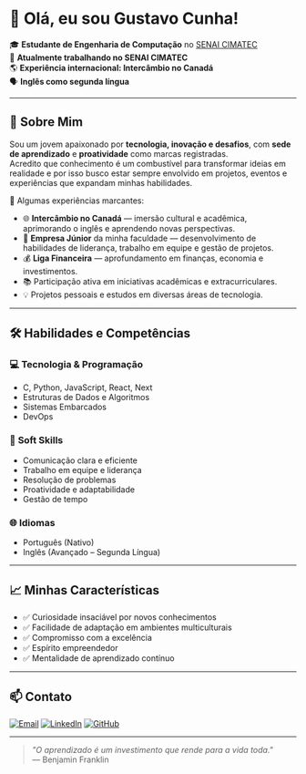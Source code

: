 # 👋 Olá, eu sou Gustavo Cunha!

🎓 **Estudante de Engenharia de Computação** no [SENAI CIMATEC](https://www.senaicimatec.com.br)  
💼 **Atualmente trabalhando no SENAI CIMATEC**  
🌎 **Experiência internacional: Intercâmbio no Canadá**  
🗣️ **Inglês como segunda língua**  

---

## 🚀 Sobre Mim

Sou um jovem apaixonado por **tecnologia, inovação e desafios**, com **sede de aprendizado** e **proatividade** como marcas registradas.  
Acredito que conhecimento é um combustível para transformar ideias em realidade e por isso busco estar sempre envolvido em projetos, eventos e experiências que expandam minhas habilidades.

🎯 Algumas experiências marcantes:
- 🌐 **Intercâmbio no Canadá** — imersão cultural e acadêmica, aprimorando o inglês e aprendendo novas perspectivas.
- 🤝 **Empresa Júnior** da minha faculdade — desenvolvimento de habilidades de liderança, trabalho em equipe e gestão de projetos.
- 💰 **Liga Financeira** — aprofundamento em finanças, economia e investimentos.
- 📚 Participação ativa em iniciativas acadêmicas e extracurriculares.
- 💡 Projetos pessoais e estudos em diversas áreas de tecnologia.

---

## 🛠️ Habilidades e Competências

### 💻 **Tecnologia & Programação**
- C, Python, JavaScript, React, Next
- Estruturas de Dados e Algoritmos
- Sistemas Embarcados
- DevOps

### 🌟 **Soft Skills**
- Comunicação clara e eficiente
- Trabalho em equipe e liderança
- Resolução de problemas
- Proatividade e adaptabilidade
- Gestão de tempo

### 🌐 **Idiomas**
- Português (Nativo)
- Inglês (Avançado – Segunda Língua)

---

## 📈 Minhas Características

- ✅ Curiosidade insaciável por novos conhecimentos  
- ✅ Facilidade de adaptação em ambientes multiculturais  
- ✅ Compromisso com a excelência  
- ✅ Espírito empreendedor  
- ✅ Mentalidade de aprendizado contínuo  

---

## 📫 Contato

[![Email](https://img.shields.io/badge/Email-%230077B5.svg?style=for-the-badge&logo=gmail&logoColor=white)](mailto:luiz.gustavo.cunha2003@gmail.com)
[![LinkedIn](https://img.shields.io/badge/LinkedIn-%230077B5.svg?style=for-the-badge&logo=linkedin&logoColor=white)](https://www.linkedin.com/in/luiz-gustavo-santos-cunha-854988256/)
[![GitHub](https://img.shields.io/badge/GitHub-%2312100E.svg?style=for-the-badge&logo=github&logoColor=white)](https://github.com/GustavoCunh4)

---

> _"O aprendizado é um investimento que rende para a vida toda."_  
> — Benjamin Franklin
